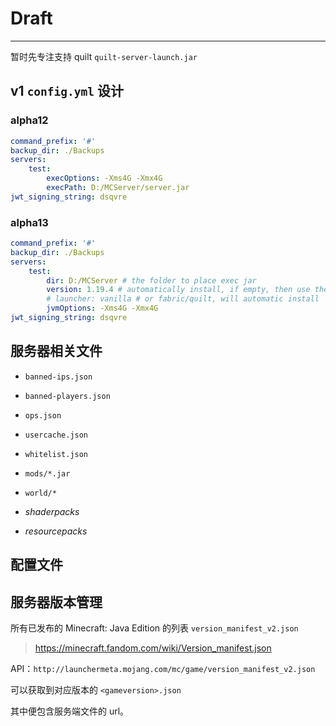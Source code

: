 # Draft






---

<!-- 专注于支持 Fabric/Quilt 服务端 -->

<!-- `fabric-server-launch.jar` -->
暂时先专注支持 quilt
`quilt-server-launch.jar`


## v1 `config.yml` 设计

### alpha12

```yaml
command_prefix: '#'
backup_dir: ./Backups
servers:
    test:
        execOptions: -Xms4G -Xmx4G
        execPath: D:/MCServer/server.jar
jwt_signing_string: dsqvre
```
### alpha13

```yaml
command_prefix: '#'
backup_dir: ./Backups
servers:
    test:
        dir: D:/MCServer # the folder to place exec jar
        version: 1.19.4 # automatically install, if empty, then use the latest version, and update this field
        # launcher: vanilla # or fabric/quilt, will automatic install
        jvmOptions: -Xms4G -Xmx4G
jwt_signing_string: dsqvre
```

## 服务器相关文件

- `banned-ips.json`
- `banned-players.json`
- `ops.json`
- `usercache.json`
- `whitelist.json`

- `mods/*.jar`
- `world/*`

- *shaderpacks*
- *resourcepacks*

## 配置文件

## 服务器版本管理

所有已发布的 Minecraft: Java Edition 的列表 `version_manifest_v2.json`
> https://minecraft.fandom.com/wiki/Version_manifest.json

API：`http://launchermeta.mojang.com/mc/game/version_manifest_v2.json`

可以获取到对应版本的 `<gameversion>.json`

其中便包含服务端文件的 url。

